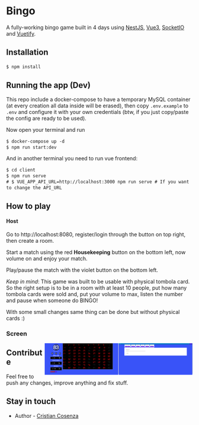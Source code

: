 # Bingo

A fully-working bingo game built in 4 days using [NestJS](https://nestjs.com/), [Vue3](https://vuejs.org/), [SocketIO](https://socket.io/) and [Vuetify](https://next.vuetifyjs.com/en/).

## Installation

```bash
$ npm install
```

## Running the app (Dev)

This repo include a docker-compose to have a temporary MySQL container (at every creation all data inside will be erased),
then copy `.env.example` to `.env` and configure it with your own credentials (btw, if you just copy/paste the config are ready to be used).

Now open your terminal and run 
```shell 
$ docker-compose up -d
$ npm run start:dev
```

And in another terminal you need to run vue frontend:
```shell
$ cd client
$ npm run serve
# $ VUE_APP_API_URL=http://localhost:3000 npm run serve # If you want to change the API_URL 
```

## How to play
#### Host
Go to http://localhost:8080, register/login through the button on top right, then create a room.

Start a match using the red **Housekeeping** button on the bottom left, now volume on and enjoy your match.

Play/pause the match with the violet button on the bottom left.

*Keep in mind*: This game was built to be usable with physical tombola card.
So the right setup is to be in a room with at least 10 people, put how many tombola cards were sold and, put your volume to max, listen the number and pause when someone do BINGO!

With some small changes same thing can be done but without physical cards :) 

### Screen
<img align="right" width="200" src="https://raw.githubusercontent.com/hypnodev/bingo-js/main/screens/home.png">
<img align="right" width="200" src="https://raw.githubusercontent.com/hypnodev/bingo-js/main/screens/room.png">

## Contribute
Feel free to push any changes, improve anything and fix stuff.  

## Stay in touch
- Author - [Cristian Cosenza](https://linkedin.com/in/cristiancosenza)
